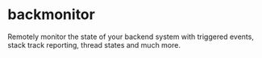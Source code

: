 backmonitor
===========

Remotely monitor the state of your backend system with triggered events, stack track reporting, thread states and much more.

